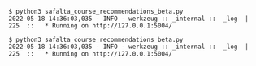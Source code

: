 <div class="termy">

```console
$ python3 safalta_course_recommendations_beta.py
2022-05-18 14:36:03,035 - INFO - werkzeug :: _internal ::  _log  |  225  ::   * Running on http://127.0.0.1:5004/
```

```console
$ python3 safalta_course_recommendations_beta.py
2022-05-18 14:36:03,035 - INFO - werkzeug :: _internal ::  _log  |  225  ::   * Running on http://127.0.0.1:5004/
```

</div>
